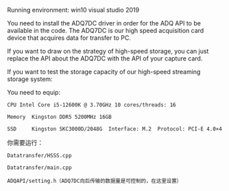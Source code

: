 Running environment: win10 visual studio 2019

You need to install the ADQ7DC driver in order for the ADQ API to be available in the code. The ADQ7DC is our high speed acquisition card device that acquires data for transfer to PC.
  
If you want to draw on the strategy of high-speed storage, you can just replace the API about the ADQ7DC with the API of your capture card.

If you want to test the storage capacity of our high-speed streaming storage system:

  You need to equip:
  
    CPU	Intel Core i5-12600K @ 3.70GHz 10 cores/threads: 16
    
    Memory	Kingston DDR5 5200MHz 16GB
    
    SSD 	Kingston SKC3000D/2048G  Interface: M.2  Protocol: PCI-E 4.0×4 
    
    
  你需要运行：
  
    Datatransfer/HSSS.cpp
    
    Datatransfer/main.cpp
    
    ADQAPI/setting.h（ADQ7DC向后传输的数据量是可控制的，在这里设置）
    
  
